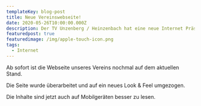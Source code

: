 ```yaml
---
templateKey: blog-post
title: Neue Vereinswebseite!
date: 2020-05-26T10:00:00.000Z
description: Der TV Unzenberg / Heinzenbach hat eine neue Internet Präsenz!
featuredpost: true
featuredimage: /img/apple-touch-icon.png
tags:
  - Internet
---
```

Ab sofort ist die Webseite unseres Vereins nochmal auf dem aktuellen Stand.

Die Seite wurde überarbeitet und auf ein neues Look & Feel umgezogen.

Die Inhalte sind jetzt auch auf Mobilgeräten besser zu lesen.